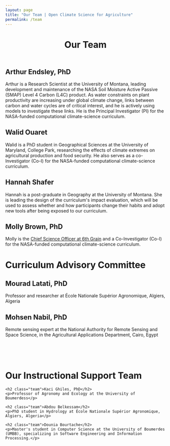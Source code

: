 ```yaml
---
layout: page
title: "Our Team | Open Climate Science for Agriculture"
permalink: /team
---
```


<header style="padding-bottom: 0px;">
	<div class="container">
        <h1 class="editable">Our Team</h1>
	</div>
</header>
<div class="container">
	<div class="bio">
		<h2 class="team">Arthur Endsley, PhD</h2>
		<p>
		Arthur is a Research Scientist at the University of Montana, leading development and maintenance of the NASA Soil Moisture Active Passive (SMAP) Level 4 Carbon (L4C) product. As water constraints on plant productivity are increasing under global climate change, links between carbon and water cycles are of critical interest, and he is actively using models to investigate these links. He is the Principal Investigator (PI) for the NASA-funded computational climate-science curriculum.
		</p>
	</div>
	<div class="bio">
		<h2 class="team">Walid Ouaret</h2>
		<p>
		Walid is a PhD student in Geographical Sciences at the University of Maryland, College Park, researching the effects of climate extremes on agricultural production and food security. He also serves as a co-Investigator (Co-I) for the NASA-funded computational climate-science curriculum.
		</p>
	</div>
	<div class="bio">
		<h2 class="team">Hannah Shafer</h2>
		<p>
		Hannah is a post-graduate in Geography at the University of Montana. She is leading the design of the curriculum's impact evaluation, which will be used to assess whether and how participants change their habits and adopt new tools after being exposed to our curriculum.
		</p>
	</div>
	<div class="bio">
		<h2 class="team">Molly Brown, PhD</h2>
		<p>
		Molly is the <a href="https://www.6grain.com/" target="_blank">Chief Science Officer at 6th Grain</a> and a Co-Investigator (Co-I) for the NASA-funded computational climate-science curriculum.
		</p>
	</div>
</div>

<div class="darker">
	<div class="container">
		<h1 class="editable">Curriculum Advisory Committee</h1>
		<h2 class="team">Mourad Latati, PhD</h2>
		<p>Professor and researcher at École Nationale Supérior Agronomique, Algiers, Algeria</p>
		<h2 class="team">Mohsen Nabil, PhD</h2>
		<p>Remote sensing expert at the National Authority for Remote Sensing and Space Science, in the Agricultural Applications Department, Cairo, Egypt</p>
	</div>
</div>


<div class="container" style="padding-top:50px;">
	<h1 class="editable">Our Instructional Support Team</h1>

	<h2 class="team">Kaci Ghiles, PhD</h2>
	<p>Professor of Agronomy and Ecology at the University of Boumerdess</p>

	<h2 class="team">Abdou Belkessam</h2>
	<p>PhD student in Hydrology at École Nationale Supérior Agronomique, Algiers, Algeria</p>

	<h2 class="team">Dounia Bourtache</h2>
	<p>Master's student in Computer Science at the University of Boumerdes (UMBB), specializing in Software Engineering and Information Processing.</p>
</div>
